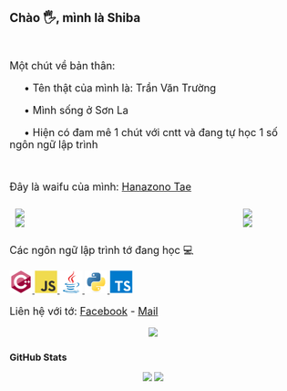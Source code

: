 ## Chào 🖐, mình là Shiba
</br>
<p style="font-size: 18px">Một chút về bản thân: <p>
<p style="font-size: 18px">&nbsp;&nbsp;&nbsp;&nbsp; • Tên thật của mình là: Trần Văn Trường</p>
<p style="font-size: 18px">&nbsp;&nbsp;&nbsp;&nbsp; • Mình sống ở Sơn La</p>
<p style="font-size: 18px">&nbsp;&nbsp;&nbsp;&nbsp; • Hiện có đam mê 1 chút với cntt và đang tự học 1 số ngôn ngữ lập trình</p></br>

<p style="font-size: 18px">Đây là waifu của mình: <a href="https://bandori.fandom.com/wiki/Hanazono_Tae#Background" target="_blank">Hanazono Tae</a></p>

<div style="display: grid; grid-template-columns: auto auto; padding: 10px;">
  <img src="https://i.ibb.co/X4y5dwP/hanazono-tae-bang-dream.gif" style="width: 400px">
  <img src="https://i.ibb.co/QYLSJZJ/bandori-bang-dream.gif" style="width: 400px">
  <img src="https://i.ibb.co/QmsK0hw/bang-dream-bandori.gif" style="width: 400px">
  <img src="https://i.ibb.co/JjvS2zs/tae-hanazono-otae.gif" style="width: 400px">
 </div>
 
 
<p style="font-size: 18px">Các ngôn ngữ lập trình tớ đang học 💻</p>
<p align="left">
    <a href="https://www.mingw-w64.org" target="_blank">
        <img src="https://raw.githubusercontent.com/devicons/devicon/master/icons/cplusplus/cplusplus-original.svg" alt="cplusplus" width="40" height="40"/>
    </a>
    <a href="https://nodejs.org/en/" target="_blank">
        <img src="https://raw.githubusercontent.com/devicons/devicon/master/icons/javascript/javascript-original.svg" alt="javascript" width="40" height="40"/>
    </a>
    <a href="https://www.java.com/en/" target="_blank">
        <img src="https://raw.githubusercontent.com/devicons/devicon/master/icons/java/java-original.svg" alt="java" width="40" height="40"/>
    </a>
    <a href="https://www.python.org" target="_blank" rel="noreferrer">
        <img src="https://raw.githubusercontent.com/devicons/devicon/master/icons/python/python-original.svg" alt="python" width="40" height="40"/>
    </a>
    <a href="https://www.typescriptlang.org/" target="_blank" rel="noreferrer">
        <img src="https://raw.githubusercontent.com/devicons/devicon/master/icons/typescript/typescript-original.svg" alt="typescript" width="40" height="40"/>
    </a>
</p>

<p style="font-size: 18px">Liên hệ với tớ: <a href="https://www.facebook.com/profile.php?id=100042009152032">Facebook</a> - <a href="mailto:truong9c2208@gmail.com">Mail</a></p>

<p align="center">
    <a href="https://github.com/SubhamRaoniar28/github-readme-streak-stats">
        <img src="https://github-readme-streak-stats.herokuapp.com/?user=truong9c2208&theme=black-ice&hide_border=true&stroke=0000&background=060A0CD0"/>
    </a>
</p>

### GitHub Stats

<p align="center">
    <img src="https://github-readme-stats.vercel.app/api/top-langs/?username=truong9c2208&langs_count=8&count_private=true&layout=compact&theme=react&hide_border=true&bg_color=0D1117">
    <img src="https://github-readme-stats.vercel.app/api?username=truong9c2208&show_icons=true&count_private=true&theme=react&hide_border=true&bg_color=0D1117">
</p>
